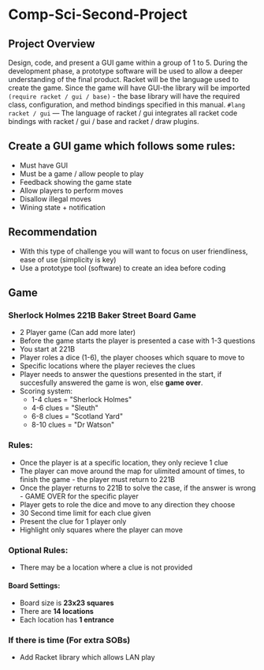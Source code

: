 # Comp-Sci-Second-Project

## Project Overview
Design, code, and present a GUI game within a group of 1 to 5. During the development phase, a   prototype software will be used to allow a deeper understanding of the final product.   Racket will be the language used to create the game. Since the game will have GUI-the library will be imported `(require racket / gui / base)` - the base library will have the required class, configuration, and method bindings specified in this manual. `#lang racket / gui` — The language of racket / gui integrates all racket code bindings with racket / gui / base and racket / draw plugins.

## Create a GUI game which follows some rules:
* Must have GUI
* Must be a game / allow people to play
* Feedback showing the game state
* Allow players to perform moves
* Disallow illegal moves
* Wining state + notification

## Recommendation 
* With this type of challenge you will want to focus on user friendliness, ease of use (simplicity is key)
* Use a prototype tool (software) to create an idea before coding 

## Game
### Sherlock Holmes 221B Baker Street Board Game
* 2 Player game (Can add more later)
* Before the game starts the player is presented a case with 1-3 questions
* You start at 221B
* Player roles a dice (1-6), the player chooses which square to move to
* Specific locations where the player recieves the clues
* Player needs to answer the questions presented in the start, if succesfully answered the game is won, else __game over__.
* Scoring system:
  * 1-4 clues = "Sherlock Holmes"
  * 4-6 clues = "Sleuth"
  * 6-8 clues = "Scotland Yard"
  * 8-10 clues = "Dr Watson"
  
### Rules:
* Once the player is at a specific location, they only recieve 1 clue
* The player can move around the map for ulimited amount of times, to finish the game - the player must return to 221B
* Once the player returns to 221B to solve the case, if the answer is wrong - GAME OVER for the specific player
* Player gets to role the dice and move to any direction they choose
* 30 Second time limit for each clue given
* Present the clue for 1 player only
* Highlight only squares where the player can move

### Optional Rules:
* There may be a location where a clue is not provided

#### Board Settings:
* Board size is __23x23 squares__
* There are __14 locations__
* Each location has __1 entrance__

### If there is time (For extra SOBs)
* Add Racket library which allows LAN play

